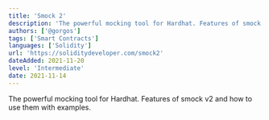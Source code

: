 ```yaml
---
title: 'Smock 2'
description: 'The powerful mocking tool for Hardhat. Features of smock v2 and how to use them with examples.'
authors: ['@gorgos']
tags: ['Smart Contracts']
languages: ['Solidity']
url: 'https://soliditydeveloper.com/smock2'
dateAdded: 2021-11-20
level: 'Intermediate'
date: 2021-11-14
---
```


The powerful mocking tool for Hardhat. Features of smock v2 and how to use them with examples.